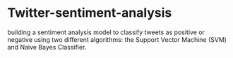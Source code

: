 # Twitter-sentiment-analysis
building a sentiment analysis model to classify tweets as positive or negative using two different algorithms: the Support Vector Machine (SVM) and Naive Bayes Classifier.
